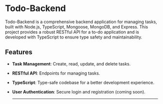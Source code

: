 # Todo-Backend

Todo-Backend is a comprehensive backend application for managing tasks, built with Node.js, TypeScript, Mongoose, MongoDB, and Express. This project provides a robust RESTful API for a to-do application and is developed with TypeScript to ensure type safety and maintainability.

## Features

- **Task Management**: Create, read, update, and delete tasks.
- **RESTful API**: Endpoints for managing tasks.
- **TypeScript**: Type-safe codebase for a better development experience.
- **User Authentication**: Secure login and registration (coming soon).




     ****
